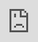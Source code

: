 ```yaml
---
tags: project
layout: project
title: Othello AI
snippetText: A player agent for the game Othello (A.K.A. Reversi) which is
  reasonably skilled and performant, implemented through the Minimax algorithm.
gitUrl: https://ryan-bush1014.github.io/demo/othello/
date: 2021-09-03T18:20:40.294Z
thumbnail: https://ryan-bush1014.github.io/img/othello.jpg
demoAvailable: true
---
```

<style>html{overflow-x: hidden}</style>

<iframe style="position: absolute; top: 0; left: 0; width: 100%; height: 100%; border: 0;" src="https://ryan-bush1014.github.io/demo/othello/"></iframe>